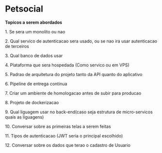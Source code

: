 # Petsocial

**Topicos a serem abordados**
   <p>1. Se sera um monolito ou nao </p>
   <p>2. Qual servico de autenticacao sera usado, ou se nao ira usar autenticacao de terceiros </p>
   <p>3. Qual banco de dados usar</p>
   <p>4. Plataforma que sera hospedada (Como servico ou em VPS)</p>
   <p>5. Padrao de arquitetura do projeto tanto da API quanto do aplicativo</p>
   <p>6. Pipeline de entrega continua</p>
   <p>7. Criar um ambiente de homologacao antes de subir para producao </p>
   <p>8. Projeto de dockerizacao</p>
   <p>9. Qual liguagem usar no back-end(caso seja estrutura de micro-servicos quais as liguagens)</p>
   <p>10. Conversar sobre as primeiras telas a serem feitas </p>
   <p>11. Tipos de autenticacao (JWT seria o principal escolhido)</p>
   <p>12. Conversar sobre os dados que terao o cadastro de Usuario</p>
